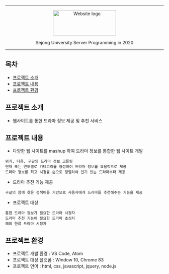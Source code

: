 * * *


<p align="center">
  <a href="https://github.com/reyeon1209/Server_Project/">
    <img src="https://user-images.githubusercontent.com/46713032/87028067-0742a300-c219-11ea-934b-f691c3b7d092.png" alt="Website logo" width="200" height="80">
  </a>
</p>

<p align="center">
  Sejong University Server Programming in 2020
</p>
   
    
* * *


## 목차

- [프로젝트 소개](#프로젝트-소개)
- [프로젝트 내용](#프로젝트-내용)
- [프로젝트 환경](#프로젝트-환경)


## 프로젝트 소개

- 웹사이트를 통한 드라마 정보 제공 및 추천 서비스


## 프로젝트 내용

- 다양한 웹 사이트를 mashup 하여 드라마 정보를 통합한 웹 사이트 개발
```
위키, 다음, 구글의 드라마 정보 크롤링
현재 또는 연도별로 카테고리를 형성하여 드라마 정보를 효율적으로 제공
드라마 정보를 최고 시청률 순으로 정렬하여 인기 있는 드라마부터 제공
```

- 드라마 추천 기능 제공
```
구글의 함께 찾은 검색어를 기반으로 사용자에게 드라마를 추천해주는 기능을 제공
```

- 프로젝트 대상
```
통합 드라마 정보가 필요한 드라마 시청자
드라마 추천 기능이 필요한 드라마 초심자
해외 한류 드라마 시청자
```


## 프로젝트 환경

- 프로젝트 개발 환경 : VS Code, Atom
- 프로젝트 대상 플랫폼 : Window 10, Chrome 83
- 프로젝트 언어 : html, css, javascript, jquery, node.js
